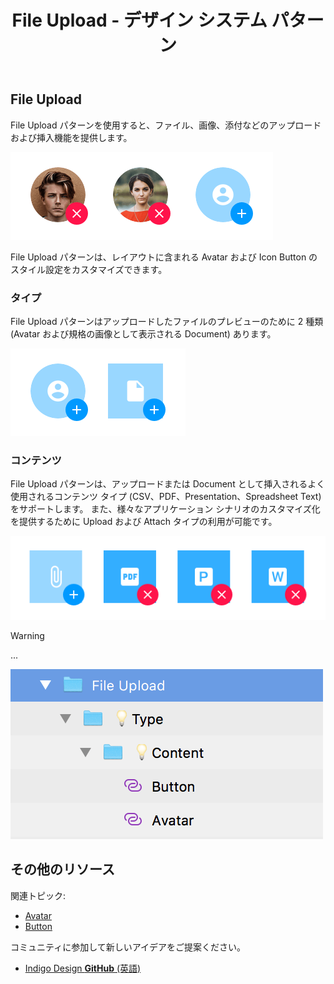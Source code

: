 ﻿---
title: File Upload - デザイン システム パターン
_description: File Upload パターン シンボルはファイルのアップロードまたは挿入のユーザー インターフェイスを提供します。
_keywords: デザイン システム, Sketch, Ignite UI for Angular, パターン, UI ライブラリ, ウィジェット
_language: ja
---

## File Upload

File Upload パターンを使用すると、ファイル、画像、添付などのアップロードおよび挿入機能を提供します。

<img src="../images/file-upload_demo.png" srcset="../images/file-upload_demo@2x.png 2x" />

File Upload パターンは、レイアウトに含まれる Avatar および Icon Button のスタイル設定をカスタマイズできます。

### タイプ

File Upload パターンはアップロードしたファイルのプレビューのために 2 種類 (Avatar および規格の画像として表示される Document) あります。

<img src="../images/file-upload_type.png" srcset="../images/file-upload_type@2x.png 2x" />

### コンテンツ

File Upload パターンは、アップロードまたは Document として挿入されるよく使用されるコンテンツ タイプ (CSV、PDF、Presentation、Spreadsheet Text) をサポートします。 また、様々なアプリケーション シナリオのカスタマイズ化を提供するために Upload および Attach タイプの利用が可能です。

<img src="../images/file-upload_content.png" srcset="../images/file-upload_content@2x.png 2x" />

> [!WARNING]
> ...

<img src="../images/file_upload_detach.png" />

## その他のリソース

関連トピック:

- [Avatar](avatar.md)
- [Button](button.md)
  <div class="divider--half"></div>

コミュニティに参加して新しいアイデアをご提案ください。

- [Indigo Design **GitHub** (英語)](https://github.com/IgniteUI/design-system-docfx)
